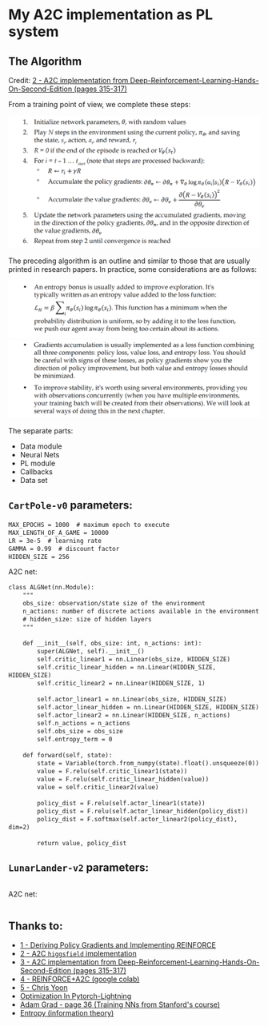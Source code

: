 # My A2C implementation as PL system

## The Algorithm

Credit: [2 - A2C implementation from Deep-Reinforcement-Learning-Hands-On-Second-Edition (pages 315-317)](https://github.com/PacktPublishing/Deep-Reinforcement-Learning-Hands-On-Second-Edition/blob/master/Chapter12/02_pong_a2c.py)

From a training point of view, we complete these steps:

![The Algorithm](pics/alg1.png)

The preceding algorithm is an outline and similar to those that are usually printed
in research papers. In practice, some considerations are as follows:

![1](pics/alg2.png)
![2](pics/alg3.png)
![3](pics/alg4.png)

The separate parts:
- Data module
- Neural Nets
- PL module
- Callbacks
- Data set

## `CartPole-v0` parameters:
```
MAX_EPOCHS = 1000  # maximum epoch to execute
MAX_LENGTH_OF_A_GAME = 10000
LR = 3e-5  # learning rate
GAMMA = 0.99  # discount factor
HIDDEN_SIZE = 256
```
A2C net:
```
class ALGNet(nn.Module):
    """
    obs_size: observation/state size of the environment
    n_actions: number of discrete actions available in the environment
    # hidden_size: size of hidden layers
    """

    def __init__(self, obs_size: int, n_actions: int):
        super(ALGNet, self).__init__()
        self.critic_linear1 = nn.Linear(obs_size, HIDDEN_SIZE)
        self.critic_linear_hidden = nn.Linear(HIDDEN_SIZE, HIDDEN_SIZE)
        self.critic_linear2 = nn.Linear(HIDDEN_SIZE, 1)

        self.actor_linear1 = nn.Linear(obs_size, HIDDEN_SIZE)
        self.actor_linear_hidden = nn.Linear(HIDDEN_SIZE, HIDDEN_SIZE)
        self.actor_linear2 = nn.Linear(HIDDEN_SIZE, n_actions)
        self.n_actions = n_actions
        self.obs_size = obs_size
        self.entropy_term = 0

    def forward(self, state):
        state = Variable(torch.from_numpy(state).float().unsqueeze(0))
        value = F.relu(self.critic_linear1(state))
        value = F.relu(self.critic_linear_hidden(value))
        value = self.critic_linear2(value)

        policy_dist = F.relu(self.actor_linear1(state))
        policy_dist = F.relu(self.actor_linear_hidden(policy_dist))
        policy_dist = F.softmax(self.actor_linear2(policy_dist), dim=2)

        return value, policy_dist
```

## `LunarLander-v2` parameters:
```

```
A2C net:
```

```

## Thanks to:

- [1 - Deriving Policy Gradients and Implementing REINFORCE](https://medium.com/@thechrisyoon/deriving-policy-gradients-and-implementing-reinforce-f887949bd63)
- [2 - A2C `higgsfield` implementation](https://github.com/higgsfield/RL-Adventure-2/blob/master/1.actor-critic.ipynb)
- [3 - A2C implementation from Deep-Reinforcement-Learning-Hands-On-Second-Edition (pages 315-317)](https://github.com/PacktPublishing/Deep-Reinforcement-Learning-Hands-On-Second-Edition/blob/master/Chapter12/02_pong_a2c.py)
- [4 - REINFORCE+A2C (google colab)](https://colab.research.google.com/github/yfletberliac/rlss-2019/blob/master/labs/DRL.01.REINFORCE%2BA2C.ipynb#scrollTo=aNH3udIuyFgK)
- [5 - Chris Yoon](https://towardsdatascience.com/understanding-actor-critic-methods-931b97b6df3f)
- [Optimization In Pytorch-Lightning](https://pytorch-lightning.readthedocs.io/en/latest/common/optimizers.html#automatic-optimization)
- [Adam Grad - page 36 (Training NNs from Stanford's course)](http://cs231n.stanford.edu/slides/2017/cs231n_2017_lecture7.pdf)
- [Entropy (information theory)](https://en.wikipedia.org/wiki/Entropy_(information_theory))
